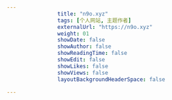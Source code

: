 ```yaml
---
                title: "n9o.xyz"
                tags: [个人网站, 主题作者]
                externalUrl: "https://n9o.xyz"
                weight: 01
                showDate: false
                showAuthor: false
                showReadingTime: false
                showEdit: false
                showLikes: false
                showViews: false
                layoutBackgroundHeaderSpace: false
                
---
```


